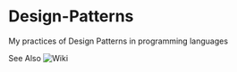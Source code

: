 Design-Patterns
===============

My practices of Design Patterns in programming languages

See Also ![Wiki](https://github.com/khajavi/Design-Patterns/wiki 'the wiki page')
